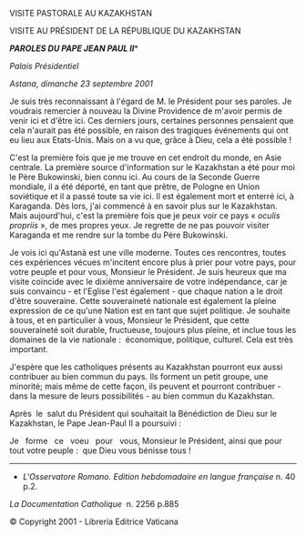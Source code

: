 VISITE PASTORALE AU KAZAKHSTAN

VISITE AU PRÉSIDENT DE LA RÉPUBLIQUE DU KAZAKHSTAN

***PAROLES DU PAPE JEAN PAUL II****

*Palais Présidentiel*

*Astana, dimanche 23 septembre 2001*

Je suis très reconnaissant à l'égard de M. le Président pour ses paroles. Je voudrais remercier à nouveau la Divine Providence de m'avoir permis de venir ici et d'être ici. Ces derniers jours, certaines personnes pensaient que cela n'aurait pas été possible, en raison des tragiques événements qui ont eu lieu aux Etats-Unis. Mais on a vu que, grâce à Dieu, cela a été possible !

C'est la première fois que je me trouve en cet endroit du monde, en Asie centrale. La première source d'information sur le Kazakhstan a été pour moi le Père Bukowinski, bien connu ici. Au cours de la Seconde Guerre mondiale, il a été déporté, en tant que prêtre, de Pologne en Union soviétique et il a passé toute sa vie ici. Il est également mort et enterré ici, à Karaganda. Dès lors, j'ai commencé à en savoir plus sur le Kazakhstan. Mais aujourd'hui, c'est la première fois que je peux voir ce pays « *oculis propriis* », de mes propres yeux. Je regrette de ne pas pouvoir visiter Karaganda et me rendre sur la tombe du Père Bukowinski.

Je vois ici qu'Astanà est une ville moderne. Toutes ces rencontres, toutes ces expériences vécues m'incitent encore plus à prier pour votre pays, pour votre peuple et pour vous, Monsieur le Président. Je suis heureux que ma visite coïncide avec le dixième anniversaire de votre indépendance, car je suis convaincu - et l'Eglise l'est également - que chaque nation a le droit d'être souveraine. Cette souveraineté nationale est également la pleine expression de ce qu'une Nation est en tant que sujet politique. Je souhaite à tous, et en particulier à vous, Monsieur le Président, que cette souveraineté soit durable, fructueuse, toujours plus pleine, et inclue tous les domaines de la vie nationale :  économique, politique, culturel. Cela est très important.

J'espère que les catholiques présents au Kazakhstan pourront eux aussi contribuer au bien commun du pays. Ils forment un petit groupe, une minorité; mais même de cette façon, ils peuvent et pourront contribuer - dans la mesure de leurs possibilités - au bien commun du Kazakhstan.

Après  le  salut du Président qui souhaitait la Bénédiction de Dieu sur le Kazakhstan, le Pape Jean-Paul II a poursuivi :

Je   forme   ce   voeu   pour   vous, Monsieur le Président, ainsi que pour tout votre peuple :  que Dieu vous bénisse tous !

* * *

* *L'Osservatore Romano. Edition hebdomadaire en langue française* n. 40 p.2.

*La Documentation Catholique*  n. 2256 p.885

© Copyright 2001 - Libreria Editrice Vaticana